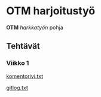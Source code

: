 # OTM harjoitustyö
 
**OTM** *harkkatyön* pohja

## Tehtävät

### Viikko 1

[komentorivi.txt](https://github.com/mimmipi/otm-harjoitustyo/blob/master/laskarit/viikko1/komentorivi.txt)

[gitlog.txt](https://github.com/mimmipi/otm-harjoitustyo/blob/master/laskarit/viikko1/gitlog.txt)

